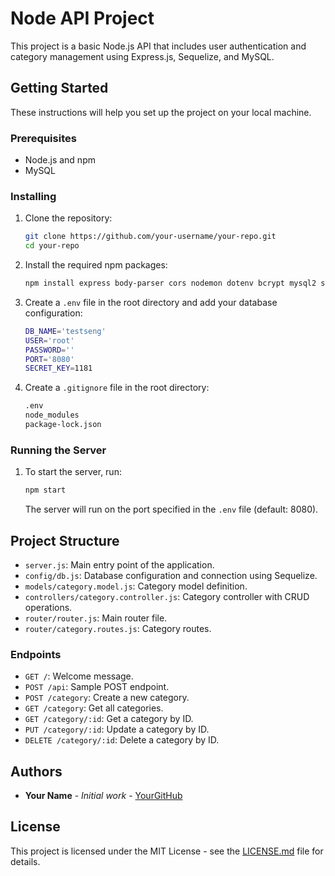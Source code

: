 # Node API Project

This project is a basic Node.js API that includes user authentication and category management using Express.js, Sequelize, and MySQL.

## Getting Started

These instructions will help you set up the project on your local machine.

### Prerequisites

- Node.js and npm
- MySQL

### Installing

1. Clone the repository:
    ```sh
    git clone https://github.com/your-username/your-repo.git
    cd your-repo
    ```

2. Install the required npm packages:
    ```sh
    npm install express body-parser cors nodemon dotenv bcrypt mysql2 sequelize
    ```

3. Create a `.env` file in the root directory and add your database configuration:
    ```sh
    DB_NAME='testseng'
    USER='root'
    PASSWORD=''
    PORT='8080'
    SECRET_KEY=1181
    ```

4. Create a `.gitignore` file in the root directory:
    ```sh
    .env
    node_modules
    package-lock.json
    ```

### Running the Server

1. To start the server, run:
    ```sh
    npm start
    ```
   The server will run on the port specified in the `.env` file (default: 8080).

## Project Structure

- `server.js`: Main entry point of the application.
- `config/db.js`: Database configuration and connection using Sequelize.
- `models/category.model.js`: Category model definition.
- `controllers/category.controller.js`: Category controller with CRUD operations.
- `router/router.js`: Main router file.
- `router/category.routes.js`: Category routes.

### Endpoints

- `GET /`: Welcome message.
- `POST /api`: Sample POST endpoint.
- `POST /category`: Create a new category.
- `GET /category`: Get all categories.
- `GET /category/:id`: Get a category by ID.
- `PUT /category/:id`: Update a category by ID.
- `DELETE /category/:id`: Delete a category by ID.

## Authors

- **Your Name** - *Initial work* - [YourGitHub](https://github.com/your-username)

## License

This project is licensed under the MIT License - see the [LICENSE.md](LICENSE.md) file for details.
